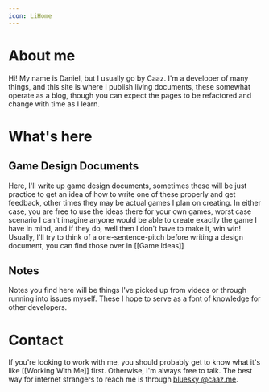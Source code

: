 ```yaml
---
icon: LiHome
---
```

# About me
Hi! My name is Daniel, but I usually go by Caaz. I'm a developer of many things, and this site is where I publish living documents, these somewhat operate as a blog, though you can expect the pages to be refactored and change with time as I learn. 

# What's here
## Game Design Documents
Here, I'll write up game design documents, sometimes these will be just practice to get an idea of how to write one of these properly and get feedback, other times they may be actual games I plan on creating. In either case, you are free to use the ideas there for your own games, worst case scenario I can't imagine anyone would be able to create exactly the game I have in mind, and if they do, well then I don't have to make it, win win!
Usually, I'll try to think of a one-sentence-pitch before writing a design document, you can find those over in [[Game Ideas]]

## Notes
Notes you find here will be things I've picked up from videos or through running into issues myself. These I hope to serve as a font of knowledge for other developers.

# Contact
If you're looking to work with me, you should probably get to know what it's like [[Working With Me]] first. Otherwise, I'm always free to talk. The best way for internet strangers to reach me is through [bluesky @caaz.me](https://bsky.app/profile/caaz.me). 